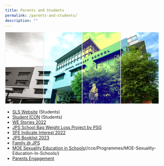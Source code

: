 ```yaml
---
title: Parents and Students
permalink: /parents-and-students/
description: ""
---
```

![](/images/Banner.png)

*   [SLS Website](https://vle.learning.moe.edu.sg/login) (Students)
*   [Student ICON](https://workspace.google.com/dashboard) (Students)
*   [WE Stories 2022](https://online.fliphtml5.com/obrr/qkde/#p=1)  
*   [JPS School Bag Weight Loss Project by PSG](/files/School%20Bag%20Weight%20Loss%20Project.pdf)
*   [SFE Indicate Interest 2022]()
*   [JPS Booklist 2023](/forms/JPS-Booklist-2023/)
*   [Family @ JPS](/partners/Family-Matters-at-JPS/)
*  [MOE Sexuality Education in Schools](/cce/programmes/moe-sexuality-education-in-schools/)(/cce/Programmes/MOE-Sexuality-Education-In-Schools/) 
*   [Parents Engagement](/parents-engagement/)